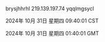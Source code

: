 brysjhhrhl 219.139.197.74 yqqlmgsycl

2024年 10月 31日 星期四 09:40:01 CST

2024年 10月 31日 星期四 01:40:01 GMT
